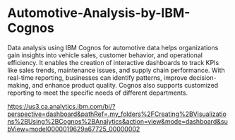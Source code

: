 # Automotive-Analysis-by-IBM-Cognos

Data analysis using IBM Cognos for automotive data helps organizations gain insights into vehicle sales, customer behavior, and operational efficiency. It enables the creation of interactive dashboards to track KPIs like sales trends, maintenance issues, and supply chain performance. With real-time reporting, businesses can identify patterns, improve decision-making, and enhance product quality. Cognos also supports customized reporting to meet the specific needs of different departments.

https://us3.ca.analytics.ibm.com/bi/?perspective=dashboard&pathRef=.my_folders%2FCreating%2BVisualizations%2BUsing%2BCognos%2BAnalytics&action=view&mode=dashboard&subView=model0000019629a67725_00000002
